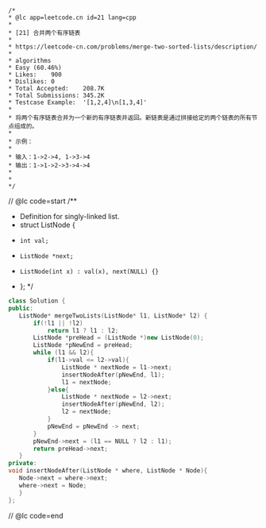     /*
    * @lc app=leetcode.cn id=21 lang=cpp
    *
    * [21] 合并两个有序链表
    *
    * https://leetcode-cn.com/problems/merge-two-sorted-lists/description/
    *
    * algorithms
    * Easy (60.46%)
    * Likes:    900
    * Dislikes: 0
    * Total Accepted:    208.7K
    * Total Submissions: 345.2K
    * Testcase Example:  '[1,2,4]\n[1,3,4]'
    *
    * 将两个有序链表合并为一个新的有序链表并返回。新链表是通过拼接给定的两个链表的所有节点组成的。 
    * 
    * 示例：
    * 
    * 输入：1->2->4, 1->3->4
    * 输出：1->1->2->3->4->4
    * 
    * 
    */

// @lc code=start
/**
 * Definition for singly-linked list.
 * struct ListNode {
 *     int val;
 *     ListNode *next;
 *     ListNode(int x) : val(x), next(NULL) {}
 * };
 */
 ```C++
class Solution {
public:
    ListNode* mergeTwoLists(ListNode* l1, ListNode* l2) {
        if(!l1 || !l2)
            return l1 ? l1 : l2;
        ListNode *preHead = (ListNode *)new ListNode(0);
        ListNode *pNewEnd = preHead;
        while (l1 && l2){
            if(l1->val <= l2->val){
                ListNode * nextNode = l1->next;
                insertNodeAfter(pNewEnd, l1);
                l1 = nextNode;
            }else{
                ListNode * nextNode = l2->next;
                insertNodeAfter(pNewEnd, l2);
                l2 = nextNode;
            }
            pNewEnd = pNewEnd -> next;
        }
        pNewEnd->next = (l1 == NULL ? l2 : l1);
        return preHead->next;
    }
private:
void insertNodeAfter(ListNode * where, ListNode * Node){
    Node->next = where->next;
    where->next = Node;
    }
};
```
// @lc code=end

